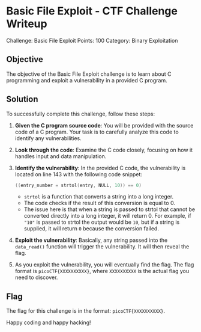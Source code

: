 # Basic File Exploit - CTF Challenge Writeup

Challenge: Basic File Exploit
Points: 100
Category: Binary Exploitation

## Objective
The objective of the Basic File Exploit challenge is to learn about C programming and exploit a vulnerability in a provided C program.

## Solution
To successfully complete this challenge, follow these steps:

1. **Given the C program source code**: You will be provided with the source code of a C program. Your task is to carefully analyze this code to identify any vulnerabilities.

2. **Look through the code**: Examine the C code closely, focusing on how it handles input and data manipulation.

3. **Identify the vulnerability**: In the provided C code, the vulnerability is located on line 143 with the following code snippet:
   ```c
   ((entry_number = strtol(entry, NULL, 10)) == 0)
   ```
   - `strtol` is a function that converts a string into a long integer.
   - The code checks if the result of this conversion is equal to 0.
   - The issue here is that when a string is passed to strtol that cannot be converted directly into a long integer, it will return 0. For example, if ```"10"``` is passed to strtol the output would be ```10```, but if a string is supplied, it will return ```0``` because the conversion failed. 

4. **Exploit the vulnerability**: Basically, any string passed into the `data_read()` function will trigger the vulnerability. It will then reveal the flag.  

5. As you exploit the vulnerability, you will eventually find the flag. The flag format is `picoCTF{XXXXXXXXXX}`, where `XXXXXXXXXX` is the actual flag you need to discover.

## Flag
The flag for this challenge is in the format: `picoCTF{XXXXXXXXXX}`.

Happy coding and happy hacking!

